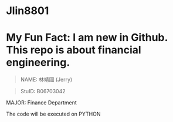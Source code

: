 Jlin8801
========
My Fun Fact: I am new in Github. This repo is about financial engineering.
========
> NAME: 林靖國 (Jerry)

> StuID: B06703042

MAJOR: Finance Department

The code will be executed on PYTHON
